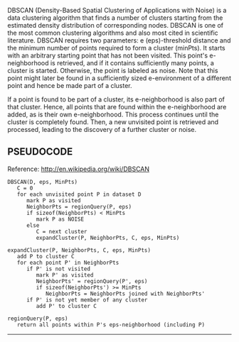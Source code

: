DBSCAN (Density-Based Spatial Clustering of Applications with Noise) is a data clustering algorithm that finds a number of clusters starting from the estimated density distribution of corresponding nodes.
DBSCAN is one of the most common clustering algorithms and also most cited in scientific literature.
DBSCAN requires two parameters: e (eps)-threshold distance and the minimum number of points required to form a cluster (minPts).
It starts with an arbitrary starting point that has not been visited. This point's e-neighborhood is retrieved,
and if it contains sufficiently many points, a cluster is started. Otherwise, the point is labeled as noise. 
Note that this point might later be found in a sufficiently sized e-environment of a different point and hence be made part of a cluster.

If a point is found to be part of a cluster, its e-neighborhood is also part of that cluster. Hence, all points that are
found within the e-neighborhood are added, as is their own e-neighborhood. This process continues until the cluster is completely found.
Then, a new unvisited point is retrieved and processed, leading to the discovery of a further cluster or noise.

PSEUDOCODE
-------------------------------------
Reference: http://en.wikipedia.org/wiki/DBSCAN

```
DBSCAN(D, eps, MinPts)
   C = 0
   for each unvisited point P in dataset D
      mark P as visited
      NeighborPts = regionQuery(P, eps)
      if sizeof(NeighborPts) < MinPts
         mark P as NOISE
      else
         C = next cluster
         expandCluster(P, NeighborPts, C, eps, MinPts)
          
expandCluster(P, NeighborPts, C, eps, MinPts)
   add P to cluster C
   for each point P' in NeighborPts 
      if P' is not visited
         mark P' as visited
         NeighborPts' = regionQuery(P', eps)
         if sizeof(NeighborPts') >= MinPts
            NeighborPts = NeighborPts joined with NeighborPts'
      if P' is not yet member of any cluster
         add P' to cluster C
          
regionQuery(P, eps)
   return all points within P's eps-neighborhood (including P)
```

---------------------------------------

